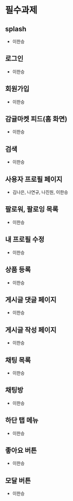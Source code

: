 # 필수과제

## splash

- 이한승

## 로그인

- 이한승

## 회원가입

- 이한승

## 감귤마켓 피드(홈 화면)

- 이한승

## 검색

- 이한승

## 사용자 프로필 페이지

- 김나은, 나연규, 나진원, 이한승

## 팔로워, 팔로잉 목록

- 이한승

## 내 프로필 수정

- 이한승

## 상품 등록

- 이한승

## 게시글 댓글 페이지

- 이한승

## 게시글 작성 페이지

- 이한승

## 채팅 목록

- 이한승

## 채팅방

- 이한승

## 하단 탭 메뉴

- 이한승

## 좋아요 버튼

- 이한승

## 모달 버튼

- 이한승
